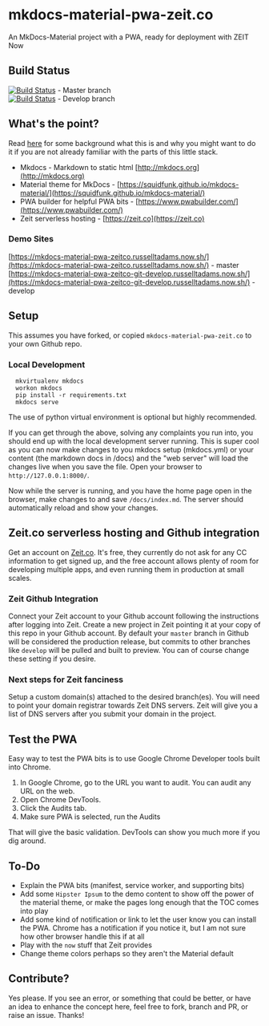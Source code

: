 # mkdocs-material-pwa-zeit.co
An MkDocs-Material project with a PWA, ready for deployment with ZEIT Now  

## Build Status

[![Build Status](https://travis-ci.org/russelltadams/mkdocs-material-pwa-zeit.co.svg?branch=master)](https://travis-ci.org/russelltadams/mkdocs-material-pwa-zeit.co) - Master branch  
[![Build Status](https://travis-ci.org/russelltadams/mkdocs-material-pwa-zeit.co.svg?branch=develop)](https://travis-ci.org/russelltadams/mkdocs-material-pwa-zeit.co) - Develop branch  

## What's the point?

Read [here](https://github.com/russelltadams/mkdocs-material-pwa-zeit.co/blob/master/docs/index.md) for some background what this is and why you might want to do it if you are not already familiar with the parts of this little stack.

* Mkdocs - Markdown to static html [http://mkdocs.org](http://mkdocs.org)
* Material theme for MkDocs - [https://squidfunk.github.io/mkdocs-material/](https://squidfunk.github.io/mkdocs-material/)
* PWA builder for helpful PWA bits - [https://www.pwabuilder.com/](https://www.pwabuilder.com/)  
* Zeit serverless hosting - [https://zeit.co](https://zeit.co)  

### Demo Sites

[https://mkdocs-material-pwa-zeitco.russelltadams.now.sh/](https://mkdocs-material-pwa-zeitco.russelltadams.now.sh/) - master  
[https://mkdocs-material-pwa-zeitco-git-develop.russelltadams.now.sh/](https://mkdocs-material-pwa-zeitco-git-develop.russelltadams.now.sh/) - develop

## Setup

This assumes you have forked, or copied `mkdocs-material-pwa-zeit.co` to your own Github repo.   

### Local Development

```shell
  mkvirtualenv mkdocs
  workon mkdocs
  pip install -r requirements.txt
  mkdocs serve
```
The use of python virtual environment is optional but highly recommended.

If you can get through the above, solving any complaints you run into, you should end up with the local development server running. This is super cool as you can now make changes to you mkdocs setup (mkdocs.yml) or your content (the markdown docs in /docs) and the "web server" will load the changes live when you save the file. Open your browser to `http://127.0.0.1:8000/`.

Now while the server is running, and you have the home page open in the browser, make changes to and save `/docs/index.md`. The server should automatically reload and show your changes.

## Zeit.co serverless hosting and Github integration

Get an account on [Zeit.co](Zeit.co).  It's free, they currently do not ask for any CC information to get signed up, and the free account allows plenty of room for developing multiple apps, and even running them in production at small scales.

### Zeit Github Integration

Connect your Zeit account to your Github account following the instructions after logging into Zeit. Create a new project in Zeit pointing it at your copy of this repo in your Github account. By default your `master` branch in Github will be considered the production release, but commits to other branches like `develop` will be pulled and built to preview. You can of course change these setting if you desire.

### Next steps for Zeit fanciness

Setup a custom domain(s) attached to the desired branch(es). You will need to point your domain registrar towards Zeit DNS servers. Zeit will give you a list of DNS servers after you submit your domain in the project.

## Test the PWA

Easy way to test the PWA bits is to use Google Chrome Developer tools built into Chrome.

1. In Google Chrome, go to the URL you want to audit. You can audit any URL on the web.
1. Open Chrome DevTools.
1. Click the Audits tab.
1. Make sure PWA is selected, run the Audits  

That will give the basic validation. DevTools can show you much more if you dig around.   

## To-Do

* Explain the PWA bits (manifest, service worker, and supporting bits)
* Add some `Hipster Ipsum` to the demo content to show off the power of the material theme, or make the pages long enough that the TOC comes into play  
* Add some kind of notification or link to let the user know you can install the PWA. Chrome has a notification if you notice it, but I am not sure how other browser handle this if at all  
* Play with the `now` stuff that Zeit provides  
* Change theme colors perhaps so they aren't the Material default

## Contribute?

Yes please. If you see an error, or something that could be better, or have an idea to enhance the concept here, feel free to fork, branch and PR, or raise an issue. Thanks!

